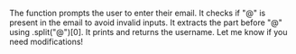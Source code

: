 The function prompts the user to enter their email.
It checks if "@" is present in the email to avoid invalid inputs.
It extracts the part before "@" using .split("@")[0].
It prints and returns the username.
Let me know if you need modifications!
